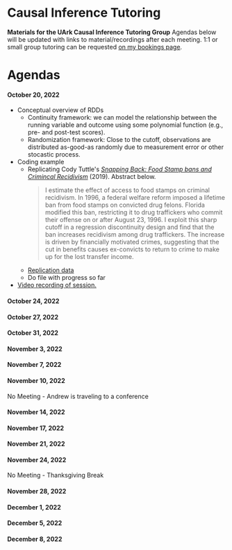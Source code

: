 # Causal Inference Tutoring
**Materials for the UArk Causal Inference Tutoring Group**
Agendas below will be updated with links to material/recordings after each meeting.
1:1 or small group tutoring can be requested [on my bookings page](https://outlook.office.com/bookwithme/user/a77fe9a57c1b42a6910c3a03e4bd11e7@uark.edu?anonymous&ep=plink).

# Agendas
#### October 20, 2022
- Conceptual overview of RDDs
  - Continuity framework: we can model the relationship between the running variable and outcome using some polynomial function (e.g., pre- and post-test scores).
  - Randomization framework: Close to the cutoff, observations are distributed as-good-as randomly due to measurement error or other stocastic process.
- Coding example
  - Replicating Cody Tuttle's [*Snapping Back: Food Stamp bans and Crimincal Recidivism*](https://www.aeaweb.org/articles?id=10.1257/pol.20170490) (2019). Abstract below.  
    > I estimate the effect of access to food stamps on criminal recidivism. In 1996, a federal welfare reform imposed a lifetime ban from food stamps on convicted drug felons. Florida modified this ban, restricting it to drug traffickers who commit their offense on or after August 23, 1996. I exploit this sharp cutoff in a regression discontinuity design and find that the ban increases recidivism among drug traffickers. The increase is driven by financially motivated crimes, suggesting that the cut in benefits causes ex-convicts to return to crime to make up for the lost transfer income.
  - [Replication data](/florida_offenders.dta)
  - Do file with progress so far
- [Video recording of session.](https://video.uark.edu/media/Causal%20Inference%20Whole%20Group%20Tutoring/1_gk4lfc7j)
  
#### October 24, 2022
#### October 27, 2022
#### October 31, 2022
#### November 3, 2022
#### November 7, 2022
#### November 10, 2022
No Meeting - Andrew is traveling to a conference  

#### November 14, 2022
#### November 17, 2022
#### November 21, 2022
#### November 24, 2022
No Meeting - Thanksgiving Break  

#### November 28, 2022
#### December 1, 2022
#### December 5, 2022
#### December 8, 2022
